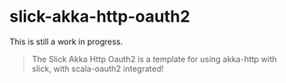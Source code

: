 # slick-akka-http-oauth2
This is still a work in progress.
>The Slick Akka Http Oauth2 is a template for using akka-http with slick, with scala-oauth2 integrated!
